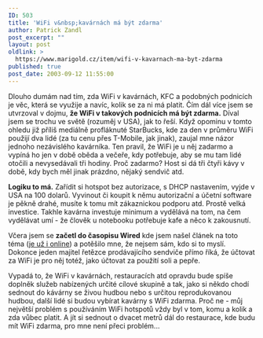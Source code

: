 ```yaml
---
ID: 503
title: 'WiFi v&nbsp;kavárnách má být zdarma'
author: Patrick Zandl
post_excerpt: ""
layout: post
oldlink: >
  https://www.marigold.cz/item/wifi-v-kavarnach-ma-byt-zdarma
published: true
post_date: 2003-09-12 11:55:00
---
```

<p>
Dlouho dumám nad tím, zda WiFi v kavárnách, KFC a podobných podnicích je věc, která se využije a navíc, kolik se za ni má platit. Čím dál více jsem se utvrzoval v dojmu, <STRONG>že WiFi v takových podnicích má být zdarma.</STRONG> Díval jsem se trochu ve světě (rozuměj v USA), jak to řeší. Když opominu v tomto ohledu již příliš mediálně profláknuté StarBucks, kde za den v průměru WiFi použijí dva lidé (za tu cenu přes T-Mobile, jak jinak), zaujal mne názor jednoho nezávislého kavárníka. Ten pravil, že WiFi je u něj zadarmo a vypíná ho jen v době oběda a večeře, kdy potřebuje, aby se mu tam lidé otočili a nevysedávali tři hodiny. Proč zadarmo? Host si dá tři čtyři kávy v době, kdy bych měl jinak prázdno, nějaký sendvič atd. </p>

<p>
<STRONG>Logiku to má.</STRONG> Zařídit si hotspot bez autorizace, s DHCP nastavením, vyjde v USA na 100 dolarů. Vyvinout či koupit k němu autorizační a účetní software je pěkně drahé, musíte k tomu mít zákaznickou podporu atd. Prostě velká investice. Takhle kavárna investuje minimum a vydělává na tom, na čem vydělávat umí - že člověk u notebooku potřebuje kafe a něco k zakousnutí. </p>

<p>
Včera jsem se <STRONG>začetl do časopisu Wired</STRONG> kde jsem našel článek na toto téma (<A href="http://www.wired.com/wired/archive/11.09/start.html?pg=4" target=_blank>je už i online</A>) a potěšilo mne, že nejsem sám, kdo si to myslí. Dokonce jeden majitel řetězce prodávajícího sendviče přímo říká, že účtovat za WiFi je pro něj totéž, jako účtovat za použití soli a pepře. </p>

<p>
Vypadá to, že WiFi v kavárnách, restauracích atd opravdu bude spíše doplněk služeb nabízených určité cílové skupině a tak, jako si někdo chodí sednout do kávárny se živou hudbou nebo s určitou reprodukovanou hudbou, další lidé si budou vybírat kavárny s WiFi zdarma. Proč ne - můj největší problém s používáním WiFi hotspotů vždy byl v tom, komu a kolik a zda vůbec platit. A jít si sednout o dvacet metrů dál do restaurace, kde budu mít WiFi zdarma, pro mne není přeci problém...</p>
